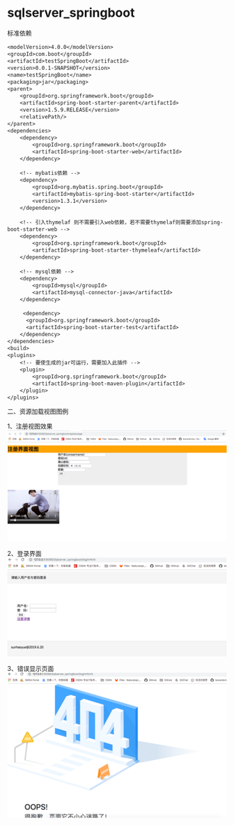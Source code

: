 # sqlserver_springboot
标准依赖  
 <!-- pom.xml -->
>  <project xmlns="http://maven.apache.org/POM/4.0.0" xmlns:xsi="http://www.w3.org/2001/XMLSchema-instance" xsi:schemaLocation="http://maven.apache.org/POM/4.0.0 http://maven.apache.org/xsd/maven-4.0.0.xsd">
    <modelVersion>4.0.0</modelVersion>
    <groupId>com.boot</groupId>
    <artifactId>testSpringBoot</artifactId>
    <version>0.0.1-SNAPSHOT</version>
    <name>testSpringBoot</name>
    <packaging>jar</packaging>
    <parent>
        <groupId>org.springframework.boot</groupId>
        <artifactId>spring-boot-starter-parent</artifactId>
        <version>1.5.9.RELEASE</version>
        <relativePath/>
    </parent>
    <dependencies>
        <dependency>
            <groupId>org.springframework.boot</groupId>
            <artifactId>spring-boot-starter-web</artifactId>
        </dependency>
        
        <!-- mybatis依赖 -->
        <dependency>
            <groupId>org.mybatis.spring.boot</groupId>
            <artifactId>mybatis-spring-boot-starter</artifactId>
            <version>1.3.1</version>
        </dependency>
        
        <!-- 引入thymelaf 则不需要引入web依赖，若不需要thymelaf则需要添加spring-boot-starter-web -->
        <dependency>
            <groupId>org.springframework.boot</groupId>
            <artifactId>spring-boot-starter-thymeleaf</artifactId>
        </dependency>
        
        <!-- mysql依赖 -->
        <dependency>
            <groupId>mysql</groupId>
            <artifactId>mysql-connector-java</artifactId>
        </dependency>
        
         <dependency>
          <groupId>org.springframework.boot</groupId>
          <artifactId>spring-boot-starter-test</artifactId>
        </dependency>
    </dependencies>
    <build>
    <plugins>
        <!-- 要使生成的jar可运行，需要加入此插件 -->
        <plugin>
            <groupId>org.springframework.boot</groupId>
            <artifactId>spring-boot-maven-plugin</artifactId>
        </plugin>
    </plugins>
</build>
</project>

二、资源加载视图图例  

1、注册视图效果
![Image text](https://github.com/sunhaoyue/sqlserver_springboot/blob/master/%E5%B1%8F%E5%B9%95%E5%BF%AB%E7%85%A7%202019-07-04%20%E4%B8%8B%E5%8D%882.05.21.png)

2、登录界面
![Image text](https://github.com/sunhaoyue/sqlserver_springboot/blob/master/%E5%B1%8F%E5%B9%95%E5%BF%AB%E7%85%A7%202019-07-04%20%E4%B8%8B%E5%8D%882.08.05.png)

3、错误显示页面
![Image text](https://github.com/sunhaoyue/sqlserver_springboot/blob/master/%E5%B1%8F%E5%B9%95%E5%BF%AB%E7%85%A7%202019-07-04%20%E4%B8%8B%E5%8D%882.08.17.png)
